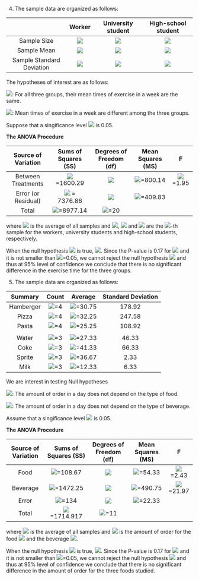 4. The sample data are organized as follows:


|   | Worker | University student         |  High-school student |
| :------------: | :-----------: | :-------------------: | :-------------------: |
| Sample Size     | <img src="https://latex.codecogs.com/svg.latex?n_w=7"/>          | <img src="https://latex.codecogs.com/svg.latex?n_u=7"/>  | <img src="https://latex.codecogs.com/svg.latex?n_h=7"/>  |
| Sample Mean    | <img src="https://latex.codecogs.com/svg.latex?\bar{x}_w=37.57"/>     | <img src="https://latex.codecogs.com/svg.latex?\bar{x}_u=41.43"/> | <img src="https://latex.codecogs.com/svg.latex?\bar{x}_h=57.71"/> |
| Sample Standard Deviation    | <img src="https://latex.codecogs.com/svg.latex?{s_w}=13.59"/>     | <img src="https://latex.codecogs.com/svg.latex?{s_u}=25.77"/> | <img src="https://latex.codecogs.com/svg.latex?{s_h}=19.51"/> |


The hypotheses of interest are as follows:

<img src="https://latex.codecogs.com/svg.latex?H_0"/>: For all three groups, their mean times of exercise in a week are the same.

<img src="https://latex.codecogs.com/svg.latex?H_1"/>: Mean times of exercise in a week are different among the three groups.

Suppose that a singificance level <img src="https://latex.codecogs.com/svg.latex?\alpha"/>  is 0.05.

**The ANOVA Procedure**

| Source of Variation  | Sums of Squares (SS) | Degrees of Freedom (df)         |  Mean Squares (MS) | F |
| :------------: | :-----------: | :-------------------: | :-------------------: | :-------------------: |
| Between Treatments     | <img src="https://latex.codecogs.com/svg.latex?SSTR=n_{w}(\bar{x}_w-\bar{x})^2+n_{u}(\bar{x}_u-\bar{x})^2+n_{h}(\bar{x}_h-\bar{x})^2"/>  =1600.29       | <img src="https://latex.codecogs.com/svg.latex?k-1=2"/> |  <img src="https://latex.codecogs.com/svg.latex?MSTR=SSTR/(k-1)"/>=800.14 | <img src="https://latex.codecogs.com/svg.latex?F=MSTR/MSE"/>=1.95
| Error (or Residual)    | <img src="https://latex.codecogs.com/svg.latex?SSE=\sum_{j=1}^{n_w}(x_{wj}-\bar{x}_w)^2+\sum_{j=1}^{n_u}(x_{uj}-\bar{x}_u)^2+\sum_{j=1}^{n_h}(x_{hj}-\bar{x}_h)^2"/> = 7376.86   | <img src="https://latex.codecogs.com/svg.latex?nk-k"/> | <img src="https://latex.codecogs.com/svg.latex?MSE=SSE/(nk-k)"/>=409.83 |
| Total     | <img src="https://latex.codecogs.com/svg.latex?SST=SSRT+SSE"/>=8977.14  | <img src="https://latex.codecogs.com/svg.latex?nk-1"/>=20 |  |

where <img src="https://latex.codecogs.com/svg.latex?\bar{x}"/> is the average of all samples and
<img src="https://latex.codecogs.com/svg.latex?x_{wj}"/>, <img src="https://latex.codecogs.com/svg.latex?x_{uj}"/> and <img src="https://latex.codecogs.com/svg.latex?x_{hj}"/> are the <img src="https://latex.codecogs.com/svg.latex?{j}"/>-th sample for the workers, university students and high-school students, respectively.

When the null hypothesis <img src="https://latex.codecogs.com/svg.latex?H_0"/> is true, <img src="https://latex.codecogs.com/svg.latex?X=MSTR/MSE{\sim}F[k-1,nk-k]=F[2,18]"/>. Since the P-value is 0.17 for <img src="https://latex.codecogs.com/svg.latex?F=1.95"/> and it is not smaller than <img src="https://latex.codecogs.com/svg.latex?\alpha"/>=0.05, we cannot reject the null hypothesis <img src="https://latex.codecogs.com/svg.latex?H_0"/> and thus at 95% level of confidence we conclude that there is no significant difference in the exercise time for the three groups.




5. The sample data are organized as follows:


| Summary  | Count | Average | Standard Deviation |
| :------------: | :-----------: | :-------------------: | :-------------------: | 
| Hamberger     | <img src="https://latex.codecogs.com/svg.latex?n_{h}"/>=4 | <img src="https://latex.codecogs.com/svg.latex?\bar{x}_h"/>=30.75  | 178.92 |
| Pizza | <img src="https://latex.codecogs.com/svg.latex?n_{pi}"/>=4 | <img src="https://latex.codecogs.com/svg.latex?\bar{x}_{pi}"/>=32.25 | 247.58 |
| Pasta | <img src="https://latex.codecogs.com/svg.latex?n_{pa}"/>=4 | <img src="https://latex.codecogs.com/svg.latex?\bar{x}_{pa}"/>=25.25 | 108.92 |
| | | |
| Water | <img src="https://latex.codecogs.com/svg.latex?n_w"/>=3 | <img src="https://latex.codecogs.com/svg.latex?\bar{x}_w"/>=27.33 | 46.33|
| Coke  | <img src="https://latex.codecogs.com/svg.latex?n_c"/>=3 | <img src="https://latex.codecogs.com/svg.latex?\bar{x}_c"/>=41.33 | 66.33|
| Sprite | <img src="https://latex.codecogs.com/svg.latex?n_s"/>=3 | <img src="https://latex.codecogs.com/svg.latex?\bar{x}_s"/>=36.67 | 2.33|
| Milk | <img src="https://latex.codecogs.com/svg.latex?n_m"/>=3 | <img src="https://latex.codecogs.com/svg.latex?\bar{x}_m"/>=12.33 | 6.33|


We are interest in testing Null hypotheses

<img src="https://latex.codecogs.com/svg.latex?H_{0F}"/>: The amount of order in a day does not depend on the type of food.

<img src="https://latex.codecogs.com/svg.latex?H_{0B}"/>: The amount of order in a day does not depend on the type of beverage.

Assume that a singificance level <img src="https://latex.codecogs.com/svg.latex?\alpha"/>  is 0.05.

**The ANOVA Procedure**

| Source of Variation  | Sums of Squares (SS) | Degrees of Freedom (df)         |  Mean Squares (MS) | F |
| :------------: | :-----------: | :-------------------: | :-------------------: | :-------------------: |
| Food | <img src="https://latex.codecogs.com/svg.latex?SS_{f}=n_h(\bar{x}_h-\bar{x})^2+n_{pi}(\bar{x}_{pi}-\bar{x})^2+n_{pa}(\bar{x}_{pa}-\bar{x})^2"/>=108.67 | <img src="https://latex.codecogs.com/svg.latex?n_w-1=2"/> | <img src="https://latex.codecogs.com/svg.latex?MS_f=SS_{f}/(n_w-1)"/>=54.33 | <img src="https://latex.codecogs.com/svg.latex?MS_f/MS_e"/>=2.43 |
| Beverage | <img src="https://latex.codecogs.com/svg.latex?SS_{b}=n_w(\bar{x}_w-\bar{x})^2+n_{c}(\bar{x}_{c}-\bar{x})^2+n_{s}(\bar{x}_{s}-\bar{x})^2+n_{m}(\bar{x}_{m}-\bar{x})^2"/>=1472.25 | <img src="https://latex.codecogs.com/svg.latex?n_h-1=3"/> | <img src="https://latex.codecogs.com/svg.latex?MS_b=SS_{b}/(n_h-1)"/>=490.75 | <img src="https://latex.codecogs.com/svg.latex?MS_b/MS_e"/>=21.97 |
| Error | <img src="https://latex.codecogs.com/svg.latex?SS_{e}=\sum_{f\in\{h,pi,pa\}}\sum_{b\in\{w,c,s,m\}}(x_{f,b}-\bar{x}_f-\bar{x}_b+\bar{x})^2"/>=134 | <img src="https://latex.codecogs.com/svg.latex?(n_w-1)(n_h-1)=6"/> | <img src="https://latex.codecogs.com/svg.latex?MS_e=SS_{e}/(n_w-1)(n_h-1)"/>=22.33 |  |
| Total     | <img src="https://latex.codecogs.com/svg.latex?SS_T=SS_f+SS_b+SS_e"/>=1714.917  | <img src="https://latex.codecogs.com/svg.latex?n-1"/>=11 |  |

where <img src="https://latex.codecogs.com/svg.latex?\bar{x}"/> is the average of all samples and
<img src="https://latex.codecogs.com/svg.latex?x_{f,b}"/> is the amount of order for the food <img src="https://latex.codecogs.com/svg.latex?f"/>  and the beverage <img src="https://latex.codecogs.com/svg.latex?b"/>.

When the null hypothesis <img src="https://latex.codecogs.com/svg.latex?H_{0F}"/> is true, <img src="https://latex.codecogs.com/svg.latex?X=MS_f/MS_e{\sim}F[n_w-1,n-1]=F[2,6]"/>. Since the P-value is 0.17 for <img src="https://latex.codecogs.com/svg.latex?F=2.43"/> and it is not smaller than <img src="https://latex.codecogs.com/svg.latex?\alpha"/>=0.05, we cannot reject the null hypothesis <img src="https://latex.codecogs.com/svg.latex?H_0"/> and thus at 95% level of confidence we conclude that there is no significant difference in the amount of order for the three foods studied.


